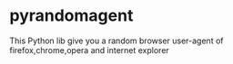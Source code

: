 # pyrandomagent
This Python lib give you a random browser user-agent of firefox,chrome,opera and internet explorer
